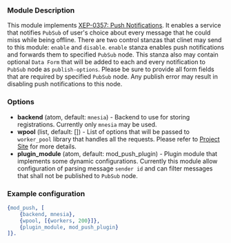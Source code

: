 ### Module Description
This module implements [XEP-0357: Push Notifications](https://xmpp.org/extensions/xep-0357.html).
 It enables a service that notifies `PubSub` of user's choice about every message that he could 
 miss while being offline. There are two control stanzas that clinet may send to this module: 
 `enable` and `disable`. `enable` stanza enables push notifications and forwards them to 
 specified `PubSub` node. This stanza also may contain optional `Data Form` that will be added to
  each and every notification to `PubSub` node as `publish-options`. Please be sure to provide 
  all form fields that are required by specified `PubSub` node. Any publish error may result in 
  disabling push notifications to this node.  

### Options

* **backend** (atom, default: `mnesia`) - Backend to use for storing registrations. Currently 
only `mnesia` may be used.
* **wpool** (list, default: []) - List of options that will be passed to `worker_pool` library 
that handles all the requests. Please refer to [Project Site](https://github.com/inaka/worker_pool) for more details.
* **plugin_module** (atom, default: mod_push_plugin) - Plugin module that implements some dynamic
 configurations. Currently this module allow configuration of parsing message `sender id` and can
  filter messages that shall not be published to `PubSub` node.


[aws-virtual-host]: https://docs.aws.amazon.com/AmazonS3/latest/dev/VirtualHosting.html
[aws-region]: https://docs.aws.amazon.com/general/latest/gr/rande.html?shortFooter=true#s3_region
[aws-keys]: https://docs.aws.amazon.com/general/latest/gr/aws-sec-cred-types.html?shortFooter=true#access-keys-and-secret-access-keys

### Example configuration

```Erlang
{mod_push, [
    {backend, mnesia},
    {wpool, [{workers, 200}]},
    {plugin_module, mod_push_plugin}
]}.
```
